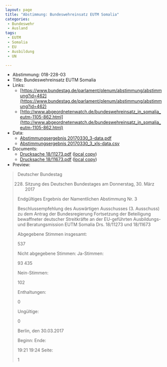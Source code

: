```yaml
---
layout: page
title: "Abstimmung: Bundeswehreinsatz EUTM Somalia"
categories:
 - Bundeswehr
 - Ausland
tags:
 - EUTM
 - Somalia
 - EU
 - Ausbildung
 - UN

---
```


* Abstimmung: 018-228-03
* Title: Bundeswehreinsatz EUTM Somalia
* Links: 
    * [https://www.bundestag.de/parlament/plenum/abstimmung/abstimmung?id=462](https://www.bundestag.de/parlament/plenum/abstimmung/abstimmung?id=462)
    * [http://www.abgeordnetenwatch.de/bundeswehreinsatz_in_somalia_eutm-1105-862.html](http://www.abgeordnetenwatch.de/bundeswehreinsatz_in_somalia_eutm-1105-862.html)
* Data: 
    * [Abstimmungsergebnis 20170330_3-data.pdf](/res/abstimmungsliste/20170330_3-data.pdf)
    * [Abstimmungsergebnis 20170330_3_xls-data.csv](/res/abstimmungsliste/analyses/20170330_3_xls-data.csv)
* Documents: 
    * [Drucksache 18/11273.pdf](http://dip21.bundestag.de/dip21/btd/18/112/1811273.pdf) ([local copy](/res/abstimmungsdaten/018-228-03/1811273.pdf))
    * [Drucksache 18/11673.pdf](http://dip21.bundestag.de/dip21/btd/18/116/1811673.pdf) ([local copy](/res/abstimmungsdaten/018-228-03/1811673.pdf))
* Preview: 
> Deutscher Bundestag
> 
> 228. Sitzung des Deutschen Bundestages
> am Donnerstag, 30. März 2017
> 
> Endgültiges Ergebnis der Namentlichen Abstimmung Nr. 3
> 
> Beschlussempfehlung des Auswärtigen Ausschusses (3. Ausschuss) zu dem Antrag der
> Bundesregierung
> Fortsetzung der Beteiligung bewaffneter deutscher Streitkräfte an der EU-geführten
> Ausbildungs- und Beratungsmission EUTM Somalia
> Drs. 18/11273 und 18/11673
> 
> Abgegebene Stimmen insgesamt:
> 
> 537
> 
> Nicht abgegebene Stimmen:
> Ja-Stimmen:
> 
> 93
> 435
> 
> Nein-Stimmen:
> 
> 102
> 
> Enthaltungen:
> 
> 0
> 
> Ungültige:
> 
> 0
> 
> Berlin, den 30.03.2017
> 
> Beginn:
> Ende:
> 
> 19:21
> 19:24
> Seite:
> 
> 1
> 
> 
